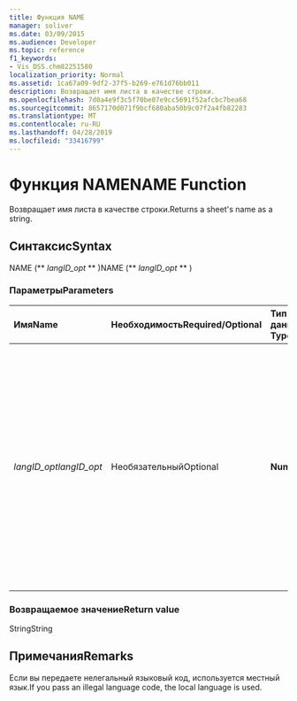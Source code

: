 ```yaml
---
title: Функция NAME
manager: soliver
ms.date: 03/09/2015
ms.audience: Developer
ms.topic: reference
f1_keywords:
- Vis_DSS.chm82251580
localization_priority: Normal
ms.assetid: 1ca67a09-9df2-37f5-b269-e761d76bb011
description: Возвращает имя листа в качестве строки.
ms.openlocfilehash: 7d0a4e9f3c5f70be07e9cc5691f52afcbc7bea68
ms.sourcegitcommit: 8657170d071f9bcf680aba50b9c07f2a4fb82283
ms.translationtype: MT
ms.contentlocale: ru-RU
ms.lasthandoff: 04/28/2019
ms.locfileid: "33416799"
---
```

# <a name="name-function"></a><span data-ttu-id="b6b73-103">Функция NAME</span><span class="sxs-lookup"><span data-stu-id="b6b73-103">NAME Function</span></span>

<span data-ttu-id="b6b73-104">Возвращает имя листа в качестве строки.</span><span class="sxs-lookup"><span data-stu-id="b6b73-104">Returns a sheet's name as a string.</span></span>
  
## <a name="syntax"></a><span data-ttu-id="b6b73-105">Синтаксис</span><span class="sxs-lookup"><span data-stu-id="b6b73-105">Syntax</span></span>

<span data-ttu-id="b6b73-106">NAME (\*\* *langID_opt* \*\* )</span><span class="sxs-lookup"><span data-stu-id="b6b73-106">NAME (\*\* *langID_opt* \*\* )</span></span> 
  
### <a name="parameters"></a><span data-ttu-id="b6b73-107">Параметры</span><span class="sxs-lookup"><span data-stu-id="b6b73-107">Parameters</span></span>

|<span data-ttu-id="b6b73-108">**Имя**</span><span class="sxs-lookup"><span data-stu-id="b6b73-108">**Name**</span></span>|<span data-ttu-id="b6b73-109">**Необходимость**</span><span class="sxs-lookup"><span data-stu-id="b6b73-109">**Required/Optional**</span></span>|<span data-ttu-id="b6b73-110">**Тип данных**</span><span class="sxs-lookup"><span data-stu-id="b6b73-110">**Data Type**</span></span>|<span data-ttu-id="b6b73-111">**Описание**</span><span class="sxs-lookup"><span data-stu-id="b6b73-111">**Description**</span></span>|
|:-----|:-----|:-----|:-----|
| <span data-ttu-id="b6b73-112">_langID_opt_</span><span class="sxs-lookup"><span data-stu-id="b6b73-112">_langID_opt_</span></span> <br/> |<span data-ttu-id="b6b73-113">Необязательный</span><span class="sxs-lookup"><span data-stu-id="b6b73-113">Optional</span></span>  <br/> |<span data-ttu-id="b6b73-114">**Number**</span><span class="sxs-lookup"><span data-stu-id="b6b73-114">**Number**</span></span> <br/> |<span data-ttu-id="b6b73-115">Используйте для указания языка для строки, возвращаемой функцией.</span><span class="sxs-lookup"><span data-stu-id="b6b73-115">Use to specify a language for the string the function returns.</span></span> <span data-ttu-id="b6b73-116">Для указания локального языка используйте значение 0 (значение по умолчанию).</span><span class="sxs-lookup"><span data-stu-id="b6b73-116">Use 0 (default value) to specify the local language.</span></span> <span data-ttu-id="b6b73-117">Используйте 750 для указания универсального языка.</span><span class="sxs-lookup"><span data-stu-id="b6b73-117">Use 750 to specify universal language.</span></span>  <br/> |
   
### <a name="return-value"></a><span data-ttu-id="b6b73-118">Возвращаемое значение</span><span class="sxs-lookup"><span data-stu-id="b6b73-118">Return value</span></span>

<span data-ttu-id="b6b73-119">String</span><span class="sxs-lookup"><span data-stu-id="b6b73-119">String</span></span>
  
## <a name="remarks"></a><span data-ttu-id="b6b73-120">Примечания</span><span class="sxs-lookup"><span data-stu-id="b6b73-120">Remarks</span></span>

<span data-ttu-id="b6b73-121">Если вы передаете нелегальный языковый код, используется местный язык.</span><span class="sxs-lookup"><span data-stu-id="b6b73-121">If you pass an illegal language code, the local language is used.</span></span> 
  

